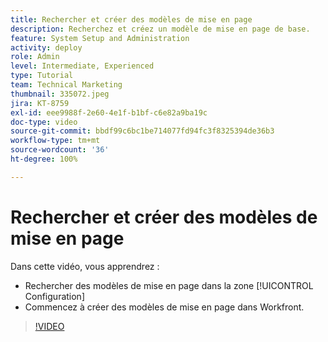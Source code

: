 ```yaml
---
title: Rechercher et créer des modèles de mise en page
description: Recherchez et créez un modèle de mise en page de base.
feature: System Setup and Administration
activity: deploy
role: Admin
level: Intermediate, Experienced
type: Tutorial
team: Technical Marketing
thumbnail: 335072.jpeg
jira: KT-8759
exl-id: eee9988f-2e60-4e1f-b1bf-c6e82a9ba19c
doc-type: video
source-git-commit: bbdf99c6bc1be714077fd94fc3f8325394de36b3
workflow-type: tm+mt
source-wordcount: '36'
ht-degree: 100%

---
```


# Rechercher et créer des modèles de mise en page

Dans cette vidéo, vous apprendrez :

* Rechercher des modèles de mise en page dans la zone [!UICONTROL Configuration]
* Commencez à créer des modèles de mise en page dans Workfront.

>[!VIDEO](https://video.tv.adobe.com/v/335072/?quality=12&learn=on&enablevpops=1)
